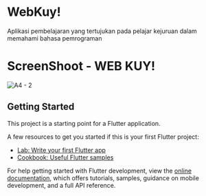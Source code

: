 # WebKuy!

Aplikasi pembelajaran yang tertujukan pada pelajar kejuruan dalam
memahami bahasa pemrograman

# ScreenShoot - WEB KUY!

![A4 - 2](https://user-images.githubusercontent.com/98598266/207756478-abf37003-ce7b-4a53-945f-6ae9ff807ac1.png)

## Getting Started

This project is a starting point for a Flutter application.

A few resources to get you started if this is your first Flutter project:

- [Lab: Write your first Flutter app](https://docs.flutter.dev/get-started/codelab)
- [Cookbook: Useful Flutter samples](https://docs.flutter.dev/cookbook)

For help getting started with Flutter development, view the
[online documentation](https://docs.flutter.dev/), which offers tutorials,
samples, guidance on mobile development, and a full API reference.
